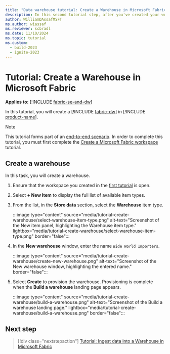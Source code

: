 ```yaml
---
title: "Data warehouse tutorial: Create a Warehouse in Microsoft Fabric"
description: In this second tutorial step, after you've created your workspace, learn how to create your first Warehouse in Microsoft Fabric.
author: WilliamDAssafMSFT
ms.author: wiassaf
ms.reviewer: scbradl
ms.date: 11/10/2024
ms.topic: tutorial
ms.custom:
  - build-2023
  - ignite-2023
---
```


# Tutorial: Create a Warehouse in Microsoft Fabric

**Applies to:** [!INCLUDE [fabric-se-and-dw](includes/applies-to-version/fabric-se-and-dw.md)]

In this tutorial, you will create a [!INCLUDE [fabric-dw](includes/fabric-dw.md)] in [!INCLUDE [product-name](../includes/product-name.md)].

> [!NOTE]
> This tutorial forms part of an [end-to-end scenario](tutorial-introduction.md#data-warehouse-end-to-end-scenario). In order to complete this tutorial, you must first complete the [Create a Microsoft Fabric workspace](tutorial-create-workspace.md) tutorial.

## Create a warehouse

In this task, you will create a warehouse.

1. Ensure that the workspace you created in the [first tutorial](tutorial-create-workspace.md) is open.

1. Select **+ New Item** to display the full list of available item types.

1. From the list, in the **Store data** section, select the **Warehouse** item type.

   :::image type="content" source="media/tutorial-create-warehouse/select-warehouse-item-type.png" alt-text="Screenshot of the New item panel, highlighting the Warehouse item type." lightbox="media/tutorial-create-warehouse/select-warehouse-item-type.png" border="false":::

1. In the **New warehouse** window, enter the name `Wide World Importers`.

    :::image type="content" source="media/tutorial-create-warehouse/create-new-warehouse.png" alt-text="Screenshot of the New warehouse window, highlighting the entered name." border="false":::

1. Select **Create** to provision the warehouse. Provisioning is complete when the **Build a warehouse** landing page appears.

   :::image type="content" source="media/tutorial-create-warehouse/build-a-warehouse.png" alt-text="Screenshot of the Build a warehouse landing page." lightbox="media/tutorial-create-warehouse/build-a-warehouse.png" border="false":::

## Next step

> [!div class="nextstepaction"]
> [Tutorial: Ingest data into a Warehouse in Microsoft Fabric](tutorial-ingest-data.md)
